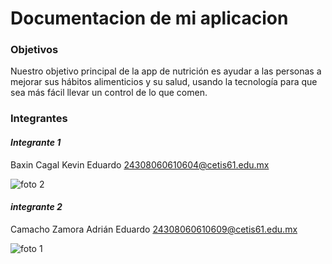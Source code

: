 # Documentacion de mi aplicacion
### Objetivos
Nuestro objetivo principal de la app de nutrición es ayudar a las personas a mejorar sus hábitos alimenticios y su salud, usando la tecnología para que sea más fácil llevar un control de lo que comen.
### Integrantes
#### *Integrante 1*
Baxin Cagal Kevin Eduardo
24308060610604@cetis61.edu.mx

![foto 2](https://github.com/user-attachments/assets/5daacc74-5e1a-401c-aaa5-458595872b0d)

#### *integrante 2*
Camacho Zamora Adrián Eduardo
24308060610609@cetis61.edu.mx

![foto 1](https://github.com/user-attachments/assets/65ea14b4-07be-4743-92cc-7c48b6d86c47)

### 
